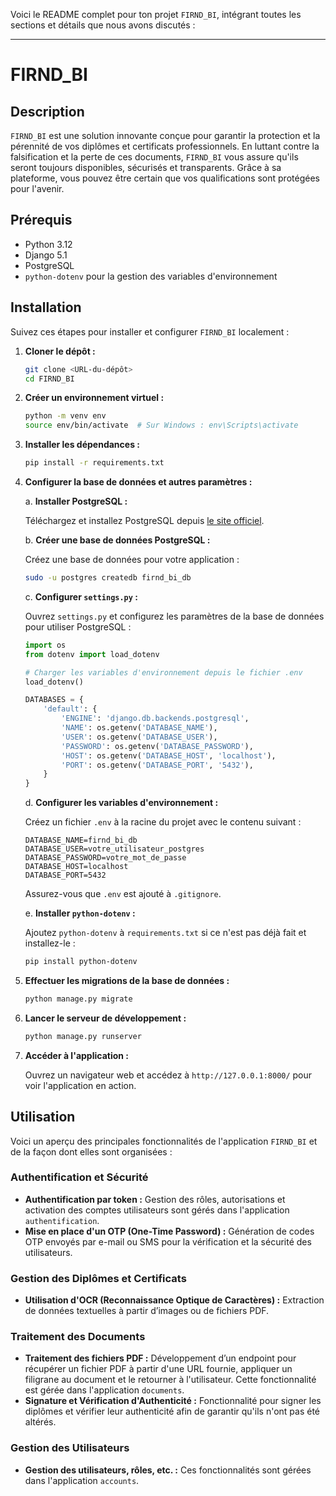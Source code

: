 Voici le README complet pour ton projet `FIRND_BI`, intégrant toutes les sections et détails que nous avons discutés :

---

# FIRND_BI

## Description

`FIRND_BI` est une solution innovante conçue pour garantir la protection et la pérennité de vos diplômes et certificats professionnels. En luttant contre la falsification et la perte de ces documents, `FIRND_BI` vous assure qu'ils seront toujours disponibles, sécurisés et transparents. Grâce à sa plateforme, vous pouvez être certain que vos qualifications sont protégées pour l'avenir.

## Prérequis

- Python 3.12
- Django 5.1
- PostgreSQL
- `python-dotenv` pour la gestion des variables d'environnement

## Installation

Suivez ces étapes pour installer et configurer `FIRND_BI` localement :

1. **Cloner le dépôt :**

   ```bash
   git clone <URL-du-dépôt>
   cd FIRND_BI
   ```

2. **Créer un environnement virtuel :**

   ```bash
   python -m venv env
   source env/bin/activate  # Sur Windows : env\Scripts\activate
   ```

3. **Installer les dépendances :**

   ```bash
   pip install -r requirements.txt
   ```

4. **Configurer la base de données et autres paramètres :**

   a. **Installer PostgreSQL :**
   
      Téléchargez et installez PostgreSQL depuis [le site officiel](https://www.postgresql.org/download/).

   b. **Créer une base de données PostgreSQL :**

      Créez une base de données pour votre application :

      ```bash
      sudo -u postgres createdb firnd_bi_db
      ```

   c. **Configurer `settings.py` :**

      Ouvrez `settings.py` et configurez les paramètres de la base de données pour utiliser PostgreSQL :

      ```python
      import os
      from dotenv import load_dotenv

      # Charger les variables d'environnement depuis le fichier .env
      load_dotenv()

      DATABASES = {
          'default': {
              'ENGINE': 'django.db.backends.postgresql',
              'NAME': os.getenv('DATABASE_NAME'),
              'USER': os.getenv('DATABASE_USER'),
              'PASSWORD': os.getenv('DATABASE_PASSWORD'),
              'HOST': os.getenv('DATABASE_HOST', 'localhost'),
              'PORT': os.getenv('DATABASE_PORT', '5432'),
          }
      }
      ```

   d. **Configurer les variables d'environnement :**

      Créez un fichier `.env` à la racine du projet avec le contenu suivant :

      ```
      DATABASE_NAME=firnd_bi_db
      DATABASE_USER=votre_utilisateur_postgres
      DATABASE_PASSWORD=votre_mot_de_passe
      DATABASE_HOST=localhost
      DATABASE_PORT=5432
      ```

      Assurez-vous que `.env` est ajouté à `.gitignore`.

   e. **Installer `python-dotenv` :**

      Ajoutez `python-dotenv` à `requirements.txt` si ce n'est pas déjà fait et installez-le :

      ```bash
      pip install python-dotenv
      ```

5. **Effectuer les migrations de la base de données :**

   ```bash
   python manage.py migrate
   ```

6. **Lancer le serveur de développement :**

   ```bash
   python manage.py runserver
   ```

7. **Accéder à l'application :**

   Ouvrez un navigateur web et accédez à `http://127.0.0.1:8000/` pour voir l'application en action.

## Utilisation

Voici un aperçu des principales fonctionnalités de l'application `FIRND_BI` et de la façon dont elles sont organisées :

### Authentification et Sécurité

- **Authentification par token :** Gestion des rôles, autorisations et activation des comptes utilisateurs sont gérés dans l'application `authentification`.
- **Mise en place d'un OTP (One-Time Password) :** Génération de codes OTP envoyés par e-mail ou SMS pour la vérification et la sécurité des utilisateurs.

### Gestion des Diplômes et Certificats

- **Utilisation d'OCR (Reconnaissance Optique de Caractères) :** Extraction de données textuelles à partir d’images ou de fichiers PDF.

### Traitement des Documents

- **Traitement des fichiers PDF :** Développement d’un endpoint pour récupérer un fichier PDF à partir d'une URL fournie, appliquer un filigrane au document et le retourner à l'utilisateur. Cette fonctionnalité est gérée dans l'application `documents`.
- **Signature et Vérification d'Authenticité :** Fonctionnalité pour signer les diplômes et vérifier leur authenticité afin de garantir qu'ils n'ont pas été altérés.

### Gestion des Utilisateurs

- **Gestion des utilisateurs, rôles, etc. :** Ces fonctionnalités sont gérées dans l'application `accounts`.
